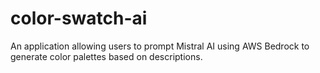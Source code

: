 # color-swatch-ai
An application allowing users to prompt Mistral AI using AWS Bedrock to generate color palettes based on descriptions.
